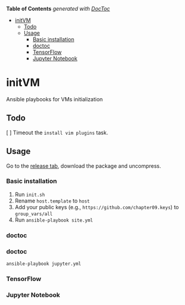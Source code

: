 <!-- START doctoc generated TOC please keep comment here to allow auto update -->
<!-- DON'T EDIT THIS SECTION, INSTEAD RE-RUN doctoc TO UPDATE -->
**Table of Contents**  *generated with [DocToc](https://github.com/thlorenz/doctoc)*

- [initVM](#initvm)
  - [Todo](#todo)
  - [Usage](#usage)
    - [Basic installation](#basic-installation)
    - [doctoc](#doctoc)
    - [TensorFlow](#tensorflow)
    - [Jupyter Notebook](#jupyter-notebook)

<!-- END doctoc generated TOC please keep comment here to allow auto update -->

# initVM
Ansible playbooks for VMs initialization

## Todo
[ ] Timeout the `install vim plugins` task.

## Usage

Go to the [release tab](https://github.com/chapter09/initVM/releases), download the package and uncompress.

### Basic installation
1. Run `init.sh`
2. Rename `host.template` to `host`
3. Add your public keys (e.g., `https://github.com/chapter09.keys`) to `group_vars/all`
4. Run `ansible-playbook site.yml`

### doctoc

### doctoc

```ansible-playbook jupyter.yml```

### TensorFlow



### Jupyter Notebook
